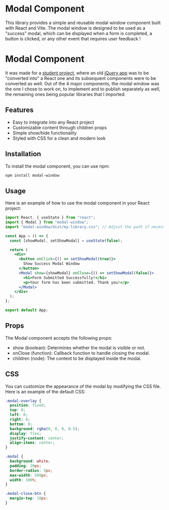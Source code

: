 # Modal Component

This library provides a simple and reusable modal window component built with React and Vite. The modal window is designed to be used as a "success" modal, which can be displayed when a form is completed, a button is clicked, or any other event that requires user feedback !

# Modal Component

It was made for a [student project](https://github.com/AndreaP2A/P10-HRnet-React), where an old [jQuery app](https://github.com/OpenClassrooms-Student-Center/P12_Front-end) was to be "converted into" a React one and its subsequent components were to be converted as well. Out of the 4 major components, the modal window was the one I chose to work on, to implement and to publish separately as well, the remaining ones being popular libraries that I imported.

## Features

- Easy to integrate into any React project
- Customizable content through children props
- Simple show/hide functionality
- Styled with CSS for a clean and modern look

## Installation

To install the modal component, you can use npm:

```sh
npm install modal-window
```

## Usage

Here is an example of how to use the modal component in your React project:

```jsx
import React, { useState } from "react";
import { Modal } from "modal-window";
import "modal-window/dist/my-library.css"; // Adjust the path if necessary

const App = () => {
  const [showModal, setShowModal] = useState(false);

  return (
    <div>
      <button onClick={() => setShowModal(true)}>
        Show Success Modal Window
      </button>
      <Modal show={showModal} onClose={() => setShowModal(false)}>
        <h1>Form Submitted Successfully!</h1>
        <p>Your form has been submitted. Thank you!</p>
      </Modal>
    </div>
  );
};

export default App;
```

## Props

The Modal component accepts the following props:

- show (boolean): Determines whether the modal is visible or not.
- onClose (function): Callback function to handle closing the modal.
- children (node): The content to be displayed inside the modal.

## CSS

You can customize the appearance of the modal by modifying the CSS file. Here is an example of the default CSS:

```css
.modal-overlay {
  position: fixed;
  top: 0;
  left: 0;
  right: 0;
  bottom: 0;
  background: rgba(0, 0, 0, 0.5);
  display: flex;
  justify-content: center;
  align-items: center;
}

.modal {
  background: white;
  padding: 20px;
  border-radius: 5px;
  max-width: 500px;
  width: 100%;
}

.modal-close-btn {
  margin-top: 10px;
}
```
